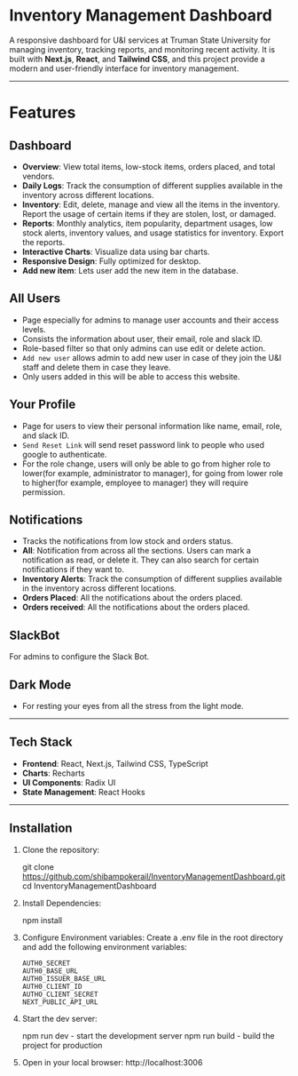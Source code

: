 # Inventory Management Dashboard

A responsive dashboard for U&I services at Truman State University
for managing inventory, tracking reports, and monitoring recent activity. It is built with **Next.js**, **React**, and **Tailwind CSS**,
and this project provide a modern and user-friendly interface for inventory management.

---

# Features
## Dashboard
- **Overview**: View total items, low-stock items, orders placed, and total vendors.
- **Daily Logs**: Track the consumption of different supplies available in the inventory across different locations.
- **Inventory**: Edit, delete, manage and view all the items in the inventory. Report the usage of certain items if they are stolen, lost, or damaged.
- **Reports**: Monthly analytics, item popularity, department usages, low stock alerts, inventory values, and usage statistics for inventory. Export the reports.
- **Interactive Charts**: Visualize data using bar charts.
- **Responsive Design**: Fully optimized for desktop.
- **Add new item**: Lets user add the new item in the database.

## All Users
- Page especially for admins to manage user accounts and their access levels.
- Consists the information about user, their email, role and slack ID.
- Role-based filter so that only admins can use edit or delete action.
- `Add new user` allows admin to add new user in case of they join the U&I staff and delete them in case they leave.
- Only users added in this will be able to access this website.

## Your Profile
- Page for users to view their personal information like name, email, role, and slack ID.
- `Send Reset Link` will send reset password link to people who used google to authenticate.
- For the role change, users will only be able to go from higher role to lower(for example, administrator to manager), for going from lower role to higher(for example, employee to manager) they will require permission.

## Notifications
- Tracks the notifications from low stock and orders status.
- **All**: Notification from across all the sections. Users can mark a notification as read, or delete it. They can also search for certain notifications if they want to.
- **Inventory Alerts**: Track the consumption of different supplies available in the inventory across different locations.
- **Orders Placed**: All the notifications about the orders placed.
- **Orders received**: All the notifications about the orders placed.

## SlackBot
For admins to configure the Slack Bot.

## Dark Mode
- For resting your eyes from all the stress from the light mode.


---

## Tech Stack

- **Frontend**: React, Next.js, Tailwind CSS, TypeScript
- **Charts**: Recharts
- **UI Components**: Radix UI
- **State Management**: React Hooks

---

## Installation

1. Clone the repository:
   
   git clone https://github.com/shibampokerail/InventoryManagementDashboard.git
   cd InventoryManagementDashboard
2. Install Dependencies:

    npm install
   
3. Configure Environment variables:
   Create a .env file in the root directory and add the following environment variables:
   ```
   AUTH0_SECRET
   AUTH0_BASE_URL
   AUTH0_ISSUER_BASE_URL
   AUTH0_CLIENT_ID
   AUTHO_CLIENT_SECRET
   NEXT_PUBLIC_API_URL
   ```
   
   
5. Start the dev server:

   npm run dev - start the development server
   npm run build - build the project for production

6. Open in your local browser:
   http://localhost:3006



